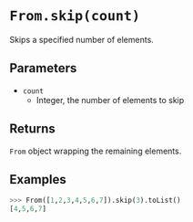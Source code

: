 `From.skip(count)`
==================

Skips a specified number of elements.

Parameters
----------

- `count`
    - Integer, the number of elements to skip

Returns
-------

`From` object wrapping the remaining elements.

Examples
--------

```python
>>> From([1,2,3,4,5,6,7]).skip(3).toList()
[4,5,6,7]
```